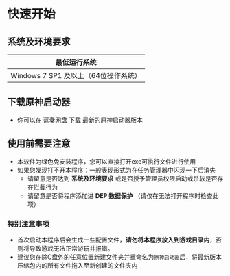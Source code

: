 # 快速开始
## 系统及环境要求
|             最低运行系统            |
|  --------------------------------- |
| Windows 7 SP1 及以上（64位操作系统） |
## 下载原神启动器
- 你可以在 [蓝奏网盘](https://wwz.lanzouq.com/b05ghszre) 下载 最新的原神启动器版本
## 使用前需要注意
- 本软件为绿色免安装程序，您可以直接打开exe可执行文件进行使用
- 如果您发现打不开本程序：一般表现形式为在任务管理器中闪现一下后消失
    - 请留意是否达到 **系统及环境要求** 或是否授予管理员权限启动或杀软是否存在拦截行为
    - 请留意是否将程序添加进 **DEP 数据保护** （请仅在无法打开程序时检查此项）
### 特别注意事项
- 首次启动本程序后会生成一些配置文件，**请勿将本程序放入到游戏目录内**，否则将导致游戏无法正常游玩并报错。
- 建议您在除C盘外的任意位置新建文件夹并重命名为`原神启动器`后，将最新版本压缩包内的所有文件拖入至新创建的文件夹内
